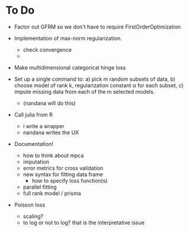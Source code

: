 # To Do

* Factor out GFRM so we don't have to require FirstOrderOptimization

* Implementation of max-norm regularization.
	* check convergence
	* 
	
* Make multidimensional categorical hinge loss

* Set up a single command to: 
	a) pick m random subsets of data, 
	b) choose model of rank k, regularization constant α for each subset, 
	c) impute missing data from each of the m selected models.
	* (nandana will do this)

* Call julia from R
	* i write a wrapper
	* nandana writes the UX

* Documentation!
	* how to think about mpca
	* imputation
	* error metrics for cross validation
	* new syntax for fitting data frame
		* how to specify loss function(s)
	* parallel fitting
	* full rank model / prisma

* Poisson loss
	* scaling?
	* to log or not to log? that is the interpretative issue